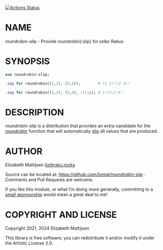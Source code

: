 [![Actions Status](https://github.com/lizmat/roundrobin-slip/workflows/test/badge.svg)](https://github.com/lizmat/roundrobin-slip/actions)

NAME
====

roundrobin-slip - Provide roundrobin(:slip) for older Rakus

SYNOPSIS
========

```raku
use roundrobin-slip;

.say for roundrobin((1,2), (3,4));        # (1 3)␤(2 4)␤

.say for roundrobin((1,2), (3,4), :slip); # 1␤3␤2␤4␤
```

DESCRIPTION
===========

roundrobin-slip is a distribution that provides an extra candidate for the [roundrobin](https://docs.raku.org/routine/roundrobin) function that will automatically [slip](https://docs.raku.org/routine/slip) all values that are produced.

AUTHOR
======

Elizabeth Mattijsen <liz@raku.rocks>

Source can be located at: https://github.com/lizmat/roundrobin-slip . Comments and Pull Requests are welcome.

If you like this module, or what I’m doing more generally, committing to a [small sponsorship](https://github.com/sponsors/lizmat/) would mean a great deal to me!

COPYRIGHT AND LICENSE
=====================

Copyright 2021, 2024 Elizabeth Mattijsen

This library is free software; you can redistribute it and/or modify it under the Artistic License 2.0.

